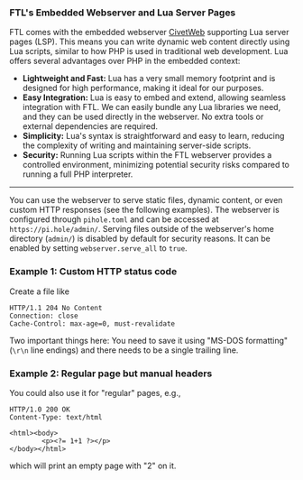 ### FTL's Embedded Webserver and Lua Server Pages

FTL comes with the embedded webserver [CivetWeb](https://github.com/civetweb/civetweb) supporting Lua server pages (LSP). This means you can write dynamic web content directly using Lua scripts, similar to how PHP is used in traditional web development. Lua offers several advantages over PHP in the embedded context:

- **Lightweight and Fast:** Lua has a very small memory footprint and is designed for high performance, making it ideal for our purposes.
- **Easy Integration:** Lua is easy to embed and extend, allowing seamless integration with FTL. We can easily bundle any Lua libraries we need, and they can be used directly in the webserver. No extra tools or external dependencies are required.
- **Simplicity:** Lua's syntax is straightforward and easy to learn, reducing the complexity of writing and maintaining server-side scripts.
- **Security:** Running Lua scripts within the FTL webserver provides a controlled environment, minimizing potential security risks compared to running a full PHP interpreter.

---

You can use the webserver to serve static files, dynamic content, or even custom HTTP responses (see the following examples). The webserver is configured through `pihole.toml` and can be accessed at `https://pi.hole/admin/`. Serving files outside of the webserver's home directory (`admin/`) is disabled by default for security reasons. It can be enabled by setting `webserver.serve_all` to `true`.

### Example 1: Custom HTTP status code

Create a file like

``` plain
HTTP/1.1 204 No Content
Connection: close
Cache-Control: max-age=0, must-revalidate

```

Two important things here: You need to save it using "MS-DOS formatting" (`\r\n` line endings) and there needs to be a single trailing line.

### Example 2: Regular page but manual headers

You could also use it for "regular" pages, e.g.,

``` plain
HTTP/1.0 200 OK
Content-Type: text/html

<html><body>
        <p><?= 1+1 ?></p>
</body></html>
```

which will print an empty page with "2" on it.
